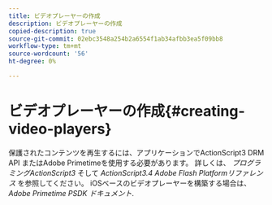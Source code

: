 ```yaml
---
title: ビデオプレーヤーの作成
description: ビデオプレーヤーの作成
copied-description: true
source-git-commit: 02ebc3548a254b2a6554f1ab34afbb3ea5f09bb8
workflow-type: tm+mt
source-wordcount: '56'
ht-degree: 0%

---
```


# ビデオプレーヤーの作成{#creating-video-players}

保護されたコンテンツを再生するには、アプリケーションでActionScript3 DRM API またはAdobe Primetimeを使用する必要があります。 詳しくは、 *プログラミングActionScript3* そして *ActionScript3.4 Adobe Flash Platformリファレンス* を参照してください。 iOSベースのビデオプレーヤーを構築する場合は、 *Adobe Primetime PSDK ドキュメント*.
